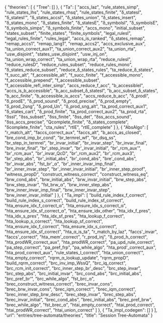 {
    "theories": [
        {
            "Tree": []
        },
        {
            "Ta": [
                "accs_laz",
                "rule_states_simp",
                "rule_states_lhs",
                "rule_states_rhsq",
                "rule_states_finite",
                "δ_statesI",
                "δ_statesI'",
                "δ_states_accsI",
                "δ_states_union",
                "δ_states_insert",
                "δ_states_mono",
                "δ_states_finite",
                "δ_statesE",
                "δ_symbolsI",
                "δ_symbolsE",
                "δ_symbols_simps",
                "δ_symbols_finite",
                "accs_mono",
                "initial_subset",
                "states_subset",
                "finite_states",
                "finite_symbols",
                "legal_rulesI",
                "legal_rules_finite",
                "rules_legal",
                "accs_is_ranked",
                "δ_states_remap",
                "remap_accs1",
                "remap_lang1",
                "remap_accs2",
                "accs_exclusive_aux",
                "ta_union_correct_aux1",
                "ta_union_correct_aux2",
                "ta_union_rta",
                "usw_disjoint",
                "states_usw_disjoint",
                "usw_inj_on",
                "ta_union_wrap_correct",
                "ta_union_wrap_rta",
                "reduce_rulesI",
                "reduce_rulesD",
                "reduce_rules_subset",
                "reduce_rules_mono",
                "δ_states_reduce_subset",
                "reduce_δ_states_rules",
                "ta_reduce_δ_states",
                "f_succ_alt",
                "f_accessible_alt",
                "f_succ_finite",
                "f_accessible_mono",
                "f_accessible_prepend",
                "f_accessible_subset",
                "f_accessible_refl_inter_simp",
                "accs_reduce_f_acc",
                "b_accessibleI",
                "accs_is_b_accessible",
                "b_acc_subset_δ_statesI",
                "b_acc_subset_δ_states",
                "b_acc_finite",
                "b_accessible_is_accs",
                "accs_reduce_b_acc",
                "δ_prodI",
                "δ_prodE",
                "δ_prod_sound",
                "δ_prod_precise",
                "δ_prod_empty",
                "δ_prod_2sng",
                "δ_prod_Un",
                "δ_prod_sng_alt",
                "ta_prod_correct_aux1",
                "δ_states_cart",
                "δ_prod_finite",
                "ta_prod_correct_aux2",
                "ta_prod_rta",
                "δssI",
                "δss_subset",
                "δss_finite",
                "δss_det",
                "δss_accs_sound",
                "δss_accs_precise",
                "Qcomplete_finite",
                "δ_states_complete",
                "δcomplete_finite",
                "cta_rules",
                "rtlE",
                "rtlE_complete"
            ]
        },
        {
            "AbsAlgo": [
                "r_match_alt",
                "faccs_correct_aux",
                "faccs_alt",
                "b_accs_as_closed",
                "bre_cond_imp_br_cond",
                "br_termrel_wf",
                "br_dsq_ss",
                "br_step_in_termrel",
                "br_invar_initial",
                "br_invar_step",
                "br_invar_final",
                "bre_invar_final",
                "br'_step_invar",
                "br'_invar_initial",
                "br'_rcm_aux'",
                "br'_rcm_aux",
                "br'_invar_QcD",
                "br'_rcm_aux2",
                "br'_rcm_aux3",
                "br'_step_abs",
                "br'_initial_abs",
                "br'_cond_abs",
                "bre'_cond_abs",
                "br'_invar_abs",
                "fst_br'_α",
                "br'_inner_invar_imp_final",
                "br'_inner_invar_step",
                "br'_inner_invar_initial",
                "br'_inner_step_proof",
                "witness_propD",
                "construct_witness_correct",
                "construct_witness_eq",
                "brw_cond_abs",
                "brw_initial_abs",
                "brw_invar_initial",
                "brw_step_abs",
                "brw_step_invar",
                "fst_brw_α",
                "brw_inner_step_abs",
                "brw_inner_invar_imp_final",
                "brw_inner_invar_step",
                "brw_inner_invar_initial"
            ]
        },
        {
            "Ta_impl": [
                "build_rule_index_f_correct",
                "build_rule_index_s_correct",
                "build_rule_index_sf_correct",
                "hta_ensure_idx_f_correct_α",
                "hta_ensure_idx_s_correct_α",
                "hta_ensure_idx_sf_correct_α",
                "hta_ensure_idx_other",
                "hta_idx_f_pres",
                "hta_idx_s_pres",
                "hta_idx_sf_pres",
                "hta_lookup_f_correct",
                "hta_lookup_s_correct",
                "hta_lookup_sf_correct",
                "hta_ensure_idx_f_correct",
                "hta_ensure_idx_s_correct",
                "hta_ensure_idx_sf_correct",
                "hta_α_is_ta",
                "r_match_by_laz",
                "faccs'_invar",
                "faccs'_correct",
                "hta_mem'_correct",
                "r_prod_inj",
                "δ_prod_h_correct",
                "hta_prodWR_correct_aux",
                "hta_prodWR_correct",
                "pa_upd_rule_correct",
                "pa_step_correct",
                "pa_pref_frp",
                "pa_while_algo",
                "hta_prod'_correct_aux",
                "hta_prod_correct_aux",
                "rule_states_l_correct",
                "hta_union_correct'",
                "hta_empty_correct",
                "rqrm_α_lookup_update",
                "rqrm_propD",
                "build_rqrm_correct",
                "brc_inv_imp_WssQ",
                "brc_iq_correct",
                "brc_rcm_init_correct",
                "brc_inner_step_br'_desc",
                "brc_step_invar",
                "brc_step_abs",
                "brc_initial_invar",
                "brc_cond_abs",
                "brc_initial_abs",
                "brc_pref_br'",
                "brc_while_algo",
                "fst_brc_α",
                "brec_construct_witness_correct",
                "brec_invar_cons",
                "brec_brw_invar_cons",
                "brec_iqm_correct'",
                "brec_iqm_correct",
                "brec_inner_step_brw_desc",
                "brec_step_invar",
                "brec_step_abs",
                "brec_invar_initial",
                "brec_cond_abs",
                "brec_initial_abs",
                "brec_pref_brw",
                "brec_while_algo",
                "fst_brec_α",
                "htai_empty_correct",
                "htai_prod_correct",
                "htai_prodWR_correct",
                "htai_union_correct"
            ]
        },
        {
            "Ta_impl_codegen": []
        }
    ],
    "url": "entries/tree-automata/theories",
    "title": "Session Tree-Automata"
}